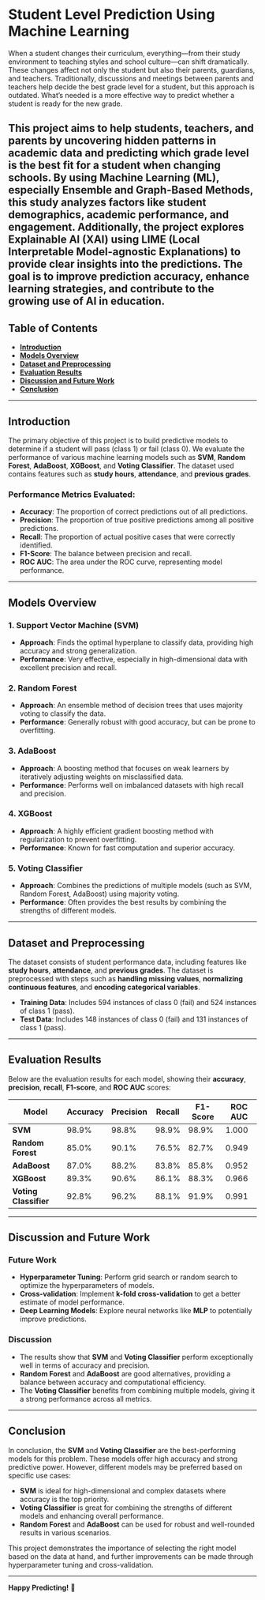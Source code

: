 # **Student Level Prediction Using Machine Learning**

When a student changes their curriculum, everything—from their study environment to teaching styles and school culture—can shift dramatically. These changes affect not only the student but also their parents, guardians, and teachers. Traditionally, discussions and meetings between parents and teachers help decide the best grade level for a student, but this approach is outdated. What’s needed is a more effective way to predict whether a student is ready for the new grade.

This project aims to help students, teachers, and parents by uncovering hidden patterns in academic data and predicting which grade level is the best fit for a student when changing schools. By using **Machine Learning (ML)**, especially **Ensemble** and **Graph-Based Methods**, this study analyzes factors like student demographics, academic performance, and engagement. Additionally, the project explores **Explainable AI (XAI)** using **LIME** (Local Interpretable Model-agnostic Explanations) to provide clear insights into the predictions. The goal is to improve prediction accuracy, enhance learning strategies, and contribute to the growing use of AI in education.
---

## **Table of Contents**

- **[Introduction](#introduction)**
- **[Models Overview](#models-overview)**
- **[Dataset and Preprocessing](#dataset-and-preprocessing)**
- **[Evaluation Results](#evaluation-results)**
- **[Discussion and Future Work](#discussion-and-future-work)**
- **[Conclusion](#conclusion)**

---

## **Introduction**

The primary objective of this project is to build predictive models to determine if a student will pass (class 1) or fail (class 0). We evaluate the performance of various machine learning models such as **SVM**, **Random Forest**, **AdaBoost**, **XGBoost**, and **Voting Classifier**. The dataset used contains features such as **study hours**, **attendance**, and **previous grades**.

### **Performance Metrics Evaluated:**

- **Accuracy**: The proportion of correct predictions out of all predictions.
- **Precision**: The proportion of true positive predictions among all positive predictions.
- **Recall**: The proportion of actual positive cases that were correctly identified.
- **F1-Score**: The balance between precision and recall.
- **ROC AUC**: The area under the ROC curve, representing model performance.

---

## **Models Overview**

### 1. **Support Vector Machine (SVM)**  
- **Approach**: Finds the optimal hyperplane to classify data, providing high accuracy and strong generalization.
- **Performance**: Very effective, especially in high-dimensional data with excellent precision and recall.

### 2. **Random Forest**  
- **Approach**: An ensemble method of decision trees that uses majority voting to classify the data.
- **Performance**: Generally robust with good accuracy, but can be prone to overfitting.

### 3. **AdaBoost**  
- **Approach**: A boosting method that focuses on weak learners by iteratively adjusting weights on misclassified data.
- **Performance**: Performs well on imbalanced datasets with high recall and precision.

### 4. **XGBoost**  
- **Approach**: A highly efficient gradient boosting method with regularization to prevent overfitting.
- **Performance**: Known for fast computation and superior accuracy.

### 5. **Voting Classifier**  
- **Approach**: Combines the predictions of multiple models (such as SVM, Random Forest, AdaBoost) using majority voting.
- **Performance**: Often provides the best results by combining the strengths of different models.

---

## **Dataset and Preprocessing**

The dataset consists of student performance data, including features like **study hours**, **attendance**, and **previous grades**. The dataset is preprocessed with steps such as **handling missing values**, **normalizing continuous features**, and **encoding categorical variables**.

- **Training Data**: Includes 594 instances of class 0 (fail) and 524 instances of class 1 (pass).
- **Test Data**: Includes 148 instances of class 0 (fail) and 131 instances of class 1 (pass).

---

## **Evaluation Results**

Below are the evaluation results for each model, showing their **accuracy**, **precision**, **recall**, **F1-score**, and **ROC AUC** scores:

| Model                | Accuracy | Precision | Recall | F1-Score | ROC AUC |
|----------------------|----------|-----------|--------|----------|---------|
| **SVM**               | 98.9%    | 98.8%     | 98.9%  | 98.9%    | 1.000   |
| **Random Forest**     | 85.0%    | 90.1%     | 76.5%  | 82.7%    | 0.949   |
| **AdaBoost**          | 87.0%    | 88.2%     | 83.8%  | 85.8%    | 0.952   |
| **XGBoost**           | 89.3%    | 90.6%     | 86.1%  | 88.3%    | 0.966   |
| **Voting Classifier** | 92.8%    | 96.2%     | 88.1%  | 91.9%    | 0.991   |

---

## **Discussion and Future Work**

### **Future Work**
- **Hyperparameter Tuning**: Perform grid search or random search to optimize the hyperparameters of models.
- **Cross-validation**: Implement **k-fold cross-validation** to get a better estimate of model performance.
- **Deep Learning Models**: Explore neural networks like **MLP** to potentially improve predictions.

### **Discussion**
- The results show that **SVM** and **Voting Classifier** perform exceptionally well in terms of accuracy and precision.  
- **Random Forest** and **AdaBoost** are good alternatives, providing a balance between accuracy and computational efficiency.  
- The **Voting Classifier** benefits from combining multiple models, giving it a strong performance across all metrics.

---

## **Conclusion**

In conclusion, the **SVM** and **Voting Classifier** are the best-performing models for this problem. These models offer high accuracy and strong predictive power. However, different models may be preferred based on specific use cases:

- **SVM** is ideal for high-dimensional and complex datasets where accuracy is the top priority.
- **Voting Classifier** is great for combining the strengths of different models and enhancing overall performance.
- **Random Forest** and **AdaBoost** can be used for robust and well-rounded results in various scenarios.

This project demonstrates the importance of selecting the right model based on the data at hand, and further improvements can be made through hyperparameter tuning and cross-validation.

---

**Happy Predicting!** 🚀
